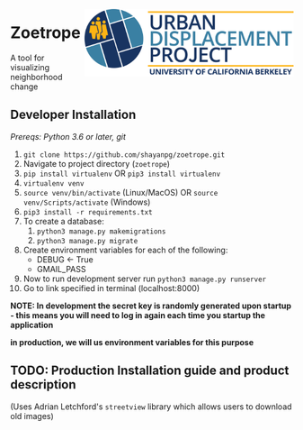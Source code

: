 <a href='https://urbandisplacement.org/'><img src='home/static/home/UDP_Logo.png' align="right" height="120" /></a>  

# Zoetrope

A tool for visualizing neighborhood change

## Developer Installation
*Prereqs: Python 3.6 or later, git*
1. `git clone https://github.com/shayanpg/zoetrope.git`
2. Navigate to project directory (`zoetrope`)
3. `pip install virtualenv` OR `pip3 install virtualenv`
4. `virtualenv venv`
5. `source venv/bin/activate` (Linux/MacOS) OR `source venv/Scripts/activate` (Windows)
6. `pip3 install -r requirements.txt`
7. To create a database:
    1. `python3 manage.py makemigrations`
    2. `python3 manage.py migrate`
8. Create environment variables for each of the following:
    * DEBUG <- True
    * GMAIL_PASS
9. Now to run development server run `python3 manage.py runserver`
10. Go to link specified in terminal (localhost:8000)

**NOTE: In development the secret key is randomly generated upon startup - this means you will need to log in again each time you startup the application**

**in production, we will us environment variables for this purpose**


## TODO: Production Installation guide and product description

(Uses Adrian Letchford's `streetview` library which allows users to download old images)
